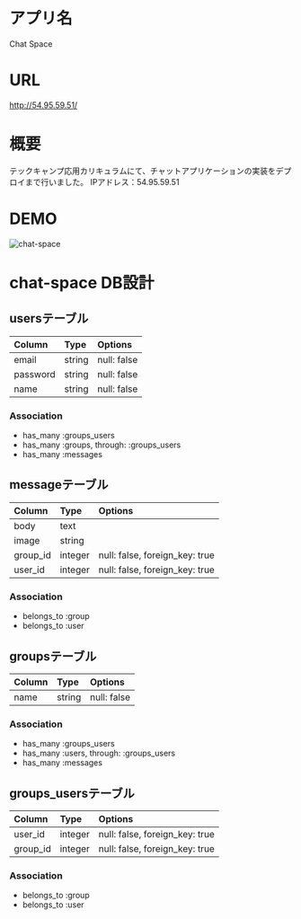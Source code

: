 # アプリ名
Chat Space

# URL
http://54.95.59.51/

# 概要
テックキャンプ応用カリキュラムにて、チャットアプリケーションの実装をデプロイまで行いました。
IPアドレス：54.95.59.51

# DEMO
![chat-space](https://user-images.githubusercontent.com/68064826/92599054-abfa6300-f2e4-11ea-8da2-9db41e406797.gif)

# chat-space DB設計
## usersテーブル
|Column|Type|Options|
|:-----|:---|:------|
|email|string|null: false|
|password|string|null: false|
|name|string|null: false|
### Association
- has_many :groups_users
- has_many :groups, through: :groups_users
- has_many :messages

## messageテーブル
|Column|Type|Options|
|:-----|:---|:------|
|body|text|
|image|string|
|group_id|integer|null: false, foreign_key: true|
|user_id|integer|null: false, foreign_key: true|
### Association
- belongs_to :group
- belongs_to :user

## groupsテーブル
|Column|Type|Options|
|:-----|:---|:------|
|name|string|null: false|
### Association
- has_many :groups_users
- has_many :users, through: :groups_users
- has_many :messages

## groups_usersテーブル
|Column|Type|Options|
|:-----|:---|:------|
|user_id|integer|null: false, foreign_key: true|
|group_id|integer|null: false, foreign_key: true|
### Association
- belongs_to :group
- belongs_to :user
